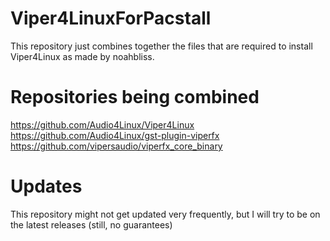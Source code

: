 # Viper4LinuxForPacstall
This repository just combines together the files that are required to install Viper4Linux as made by noahbliss.

# Repositories being combined
https://github.com/Audio4Linux/Viper4Linux
https://github.com/Audio4Linux/gst-plugin-viperfx
https://github.com/vipersaudio/viperfx_core_binary

# Updates
This repository might not get updated very frequently, but I will try to be on the latest releases (still, no guarantees)
